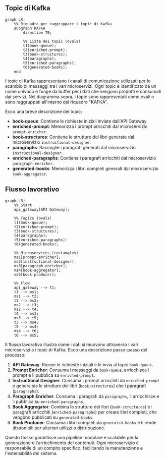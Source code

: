 ## Topic di Kafka

```mermaid
graph LR;
    %% Riquadro per raggruppare i topic di Kafka
    subgraph KAFKA
        direction TB;

        %% Lista dei topic (ovals)
        t1(book-queue);
        t2(enriched-prompt);
        t3(book-structures);
        t4(paragraphs);
        t5(enriched-paragraphs);
        t6(generated-books);
    end

```

I topic di Kafka rappresentano i canali di comunicazione utilizzati per lo scambio di messaggi tra i vari microservizi. Ogni topic è identificato da un nome univoco e funge da buffer per i dati che vengono prodotti e consumati dai servizi. Nel diagramma sopra, i topic sono rappresentati come ovali e sono raggruppati all'interno del riquadro "KAFKA". 

Ecco una breve descrizione dei topic:
- **book-queue**: Contiene le richieste iniziali inviate dall'API Gateway.
- **enriched-prompt**: Memorizza i prompt arricchiti dal microservizio `prompt-enricher`.
- **book-structures**: Contiene le strutture dei libri generate dal microservizio `instructional-designer`.
- **paragraphs**: Raccoglie i paragrafi generati dal microservizio `instructional-designer`.
- **enriched-paragraphs**: Contiene i paragrafi arricchiti dal microservizio `paragraph-enricher`.
- **generated-books**: Memorizza i libri completi generati dal microservizio `book-aggregator`.

## Flusso lavorativo

```mermaid
graph LR;
    %% Start
    api_gateway[API Gateway];

    %% Topics (ovals)
    t1(book-queue);
    t2(enriched-prompt);
    t3(book-structures);
    t4(paragraphs);
    t5(enriched-paragraphs);
    t6(generated-books);

    %% Microservices (rectangles)
    ms1[prompt-enricher];
    ms2[instructional-designer];
    ms3[paragraph-enricher];
    ms4[book-aggregator];
    ms5[book-producer];

    %% Flow
    api_gateway --> t1;
    t1 --> ms1;
    ms1 --> t2;
    t2 --> ms2;
    ms2 --> t3;
    ms2 --> t4;
    t4 --> ms3;
    ms3 --> t5;
    t3 --> ms4;
    t5 --> ms4;
    ms4 --> t6;
    t6 --> ms5;
```

Il flusso lavorativo illustra come i dati si muovono attraverso i vari microservizi e i topic di Kafka. Ecco una descrizione passo-passo del processo:

1. **API Gateway**: Riceve le richieste iniziali e le invia al topic `book-queue`.
2. **Prompt Enricher**: Consuma i messaggi da `book-queue`, arricchisce i prompt e li pubblica su `enriched-prompt`.
3. **Instructional Designer**: Consuma i prompt arricchiti da `enriched-prompt` e genera sia le strutture dei libri (`book-structures`) che i paragrafi (`paragraphs`).
4. **Paragraph Enricher**: Consuma i paragrafi da `paragraphs`, li arricchisce e li pubblica su `enriched-paragraphs`.
5. **Book Aggregator**: Combina le strutture dei libri (`book-structures`) e i paragrafi arricchiti (`enriched-paragraphs`) per creare libri completi, che vengono pubblicati su `generated-books`.
6. **Book Producer**: Consuma i libri completi da `generated-books` e li rende disponibili per ulteriori utilizzi o distribuzione.

Questo flusso garantisce una pipeline modulare e scalabile per la generazione e l'arricchimento dei contenuti. Ogni microservizio è responsabile di un compito specifico, facilitando la manutenzione e l'estensibilità del sistema.